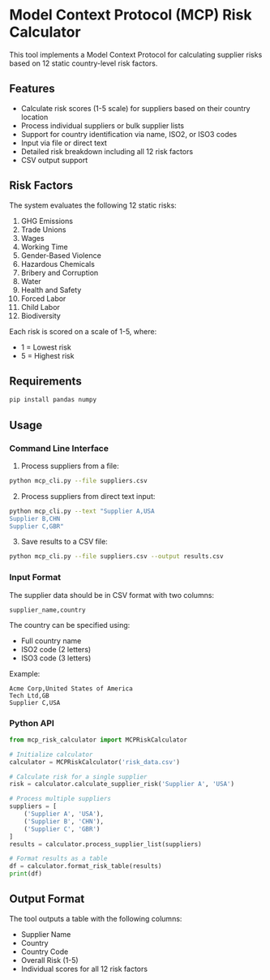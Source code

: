 # Model Context Protocol (MCP) Risk Calculator

This tool implements a Model Context Protocol for calculating supplier risks based on 12 static country-level risk factors.

## Features

- Calculate risk scores (1-5 scale) for suppliers based on their country location
- Process individual suppliers or bulk supplier lists
- Support for country identification via name, ISO2, or ISO3 codes
- Input via file or direct text
- Detailed risk breakdown including all 12 risk factors
- CSV output support

## Risk Factors

The system evaluates the following 12 static risks:
1. GHG Emissions
2. Trade Unions
3. Wages
4. Working Time
5. Gender-Based Violence
6. Hazardous Chemicals
7. Bribery and Corruption
8. Water
9. Health and Safety
10. Forced Labor
11. Child Labor
12. Biodiversity

Each risk is scored on a scale of 1-5, where:
- 1 = Lowest risk
- 5 = Highest risk

## Requirements

```bash
pip install pandas numpy
```

## Usage

### Command Line Interface

1. Process suppliers from a file:
```bash
python mcp_cli.py --file suppliers.csv
```

2. Process suppliers from direct text input:
```bash
python mcp_cli.py --text "Supplier A,USA
Supplier B,CHN
Supplier C,GBR"
```

3. Save results to a CSV file:
```bash
python mcp_cli.py --file suppliers.csv --output results.csv
```

### Input Format

The supplier data should be in CSV format with two columns:
```
supplier_name,country
```

The country can be specified using:
- Full country name
- ISO2 code (2 letters)
- ISO3 code (3 letters)

Example:
```
Acme Corp,United States of America
Tech Ltd,GB
Supplier C,USA
```

### Python API

```python
from mcp_risk_calculator import MCPRiskCalculator

# Initialize calculator
calculator = MCPRiskCalculator('risk_data.csv')

# Calculate risk for a single supplier
risk = calculator.calculate_supplier_risk('Supplier A', 'USA')

# Process multiple suppliers
suppliers = [
    ('Supplier A', 'USA'),
    ('Supplier B', 'CHN'),
    ('Supplier C', 'GBR')
]
results = calculator.process_supplier_list(suppliers)

# Format results as a table
df = calculator.format_risk_table(results)
print(df)
```

## Output Format

The tool outputs a table with the following columns:
- Supplier Name
- Country
- Country Code
- Overall Risk (1-5)
- Individual scores for all 12 risk factors 
